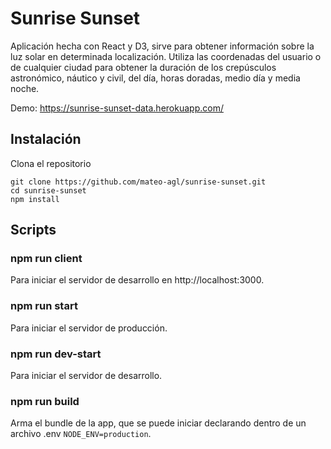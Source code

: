# Sunrise Sunset

Aplicación hecha con React y D3, sirve para obtener información sobre la luz solar en determinada localización. Utiliza las coordenadas del usuario o de cualquier ciudad para obtener la duración de los crepúsculos astronómico, náutico y civil, del día, horas doradas, medio día y media noche.

Demo: https://sunrise-sunset-data.herokuapp.com/

## Instalación

Clona el repositorio
```
git clone https://github.com/mateo-agl/sunrise-sunset.git
cd sunrise-sunset
npm install
```

## Scripts

### npm run client
Para iniciar el servidor de desarrollo en http://localhost:3000.

### npm run start
Para iniciar el servidor de producción.

### npm run dev-start
Para iniciar el servidor de desarrollo.

### npm run build
Arma el bundle de la app, que se puede iniciar declarando dentro de un archivo .env `NODE_ENV=production`.
